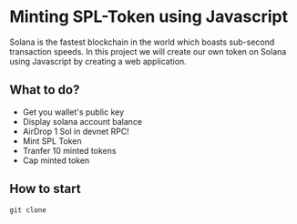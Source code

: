 # Minting SPL-Token using Javascript

Solana is the fastest blockchain in the world which boasts sub-second transaction speeds. In this project we will create our own token on Solana using Javascript by creating a web application.

## What to do?

 * Get you wallet's public key
 * Display solana account balance
 * AirDrop 1 Sol in devnet RPC!
 * Mint SPL Token
 * Tranfer 10 minted tokens
 * Cap minted token

## How to start

```
git clone 
```